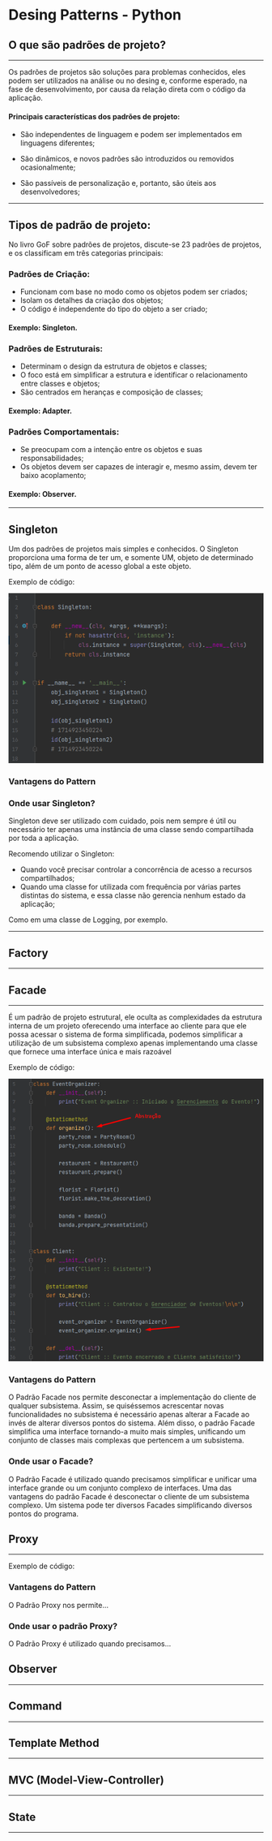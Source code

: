 # Desing  Patterns - Python

## O que são padrões de projeto?

---
Os padrões de projetos são soluções para problemas conhecidos, eles podem ser utilizados
na análise ou no desing e, conforme esperado, na fase de desenvolvimento, por causa da relação direta com o código da aplicação.

#### Principais características dos padrões de projeto:
- São independentes de linguagem e podem ser implementados em linguagens diferentes;

- São dinâmicos, e novos padrões são introduzidos ou removidos ocasionalmente;

- São passíveis de personalização e, portanto, são úteis aos desenvolvedores;
---
## Tipos de padrão de projeto:

No livro GoF sobre padrões de projetos, discute-se 23 padrões de projetos, e os classificam em 
três categorias principais:

### Padrões de Criação:
- Funcionam com base no modo como os objetos podem ser criados;
- Isolam os detalhes da criação dos objetos;
- O código é independente do tipo do objeto a ser criado;
#### Exemplo: Singleton.

### Padrões de Estruturais:
- Determinam o design da estrutura de objetos e classes;
- O foco está em simplificar a estrutura e identificar o relacionamento entre classes e objetos;
- São centrados em heranças e composição de classes;
#### Exemplo: Adapter.

### Padrões Comportamentais:
- Se preocupam com a intenção entre os objetos e suas responsabilidades;
- Os objetos devem ser capazes de interagir e, mesmo assim, devem ter baixo acoplamento;
#### Exemplo: Observer.

---

## Singleton

Um dos padrões de projetos mais simples e conhecidos.
O Singleton proporciona uma forma de ter um, e somente UM, 
objeto de determinado tipo,
além de um ponto de acesso global a este objeto.

Exemplo de código:

![img.png](images/singleton_img.png)

### Vantagens do Pattern


### Onde usar Singleton?
Singleton deve ser utilizado com cuidado, pois nem sempre é útil ou necessário ter 
apenas uma instância de uma classe sendo compartilhada por toda a aplicação.

Recomendo utilizar o Singleton:

- Quando você precisar controlar a concorrência de acesso a recursos compartilhados;
- Quando uma classe for utilizada com frequência por várias partes distintas do sistema, 
e essa classe não gerencia nenhum estado da aplicação;
  
Como em uma classe de Logging, por exemplo.

---

## Factory

---

## Facade

---
É um padrão de projeto estrutural, ele oculta as complexidades da estrutura interna de um projeto oferecendo uma
interface ao cliente para que ele possa acessar o sistema de forma simplificada, podemos simplificar a utilização de um subsistema complexo apenas implementando uma classe que fornece uma interface única e mais razoável

Exemplo de código:

![img.png](images/facade_img.png)

### Vantagens do Pattern

O Padrão Facade nos permite desconectar a implementação do cliente de qualquer subsistema. Assim, se quiséssemos acrescentar novas funcionalidades no subsistema é necessário apenas alterar a Facade ao invés de alterar diversos pontos do sistema. Além disso, o padrão Facade simplifica uma interface tornando-a muito mais simples, unificando um conjunto de classes mais complexas que pertencem a um subsistema.

### Onde usar o Facade?

O Padrão Facade é utilizado quando precisamos simplificar e unificar uma interface grande ou um conjunto complexo de interfaces. Uma das vantagens do padrão Facade é desconectar o cliente de um subsistema complexo. Um sistema pode ter diversos Facades simplificando diversos pontos do programa.

## Proxy

---

Exemplo de código:

### Vantagens do Pattern

O Padrão Proxy nos permite...

### Onde usar o padrão Proxy?

O Padrão Proxy é utilizado quando precisamos...

## Observer

---

## Command

---

## Template Method

---

## MVC (Model-View-Controller)

---

## State

---